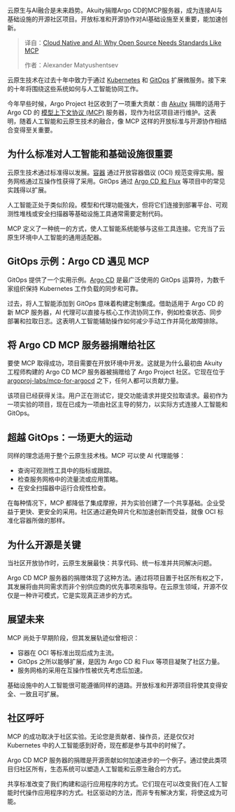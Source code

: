 
<!--
title: 云原生AI时代：开源，为何亟需MCP这类标准？
cover: https://cdn.thenewstack.io/media/2025/10/3c5041d3-argocd-mcp-logo-2.png
summary: 云原生与AI融合是未来趋势。Akuity捐赠Argo CD的MCP服务器，成为连接AI与基础设施的开源社区项目。开放标准和开源协作对AI基础设施至关重要，能加速创新。
-->

云原生与AI融合是未来趋势。Akuity捐赠Argo CD的MCP服务器，成为连接AI与基础设施的开源社区项目。开放标准和开源协作对AI基础设施至关重要，能加速创新。

> 译自：[Cloud Native and AI: Why Open Source Needs Standards Like MCP](https://thenewstack.io/cloud-native-and-ai-why-open-source-needs-standards-like-mcp/)
> 
> 作者：Alexander Matyushentsev

云原生技术在过去十年中致力于通过 [Kubernetes](https://thenewstack.io/primer-how-kubernetes-came-to-be-what-it-is-and-why-you-should-care/) 和 [GitOps](https://thenewstack.io/4-core-principles-of-gitops/) 扩展微服务。接下来的十年将围绕这些系统如何与人工智能协同工作。

今年早些时候，Argo Project 社区收到了一项重大贡献：由 [Akuity](https://akuity.io/) 捐赠的适用于 Argo CD 的 [模型上下文协议 (MCP)](https://thenewstack.io/model-context-protocol-a-primer-for-the-developers/) 服务器，现作为社区项目进行维护。这表明，随着人工智能和云原生技术的融合，像 MCP 这样的开放标准与开源协作相结合变得至关重要。

## **为什么标准对人工智能和基础设施很重要**

云原生技术通过标准得以发展。[容器](https://thenewstack.io/introduction-to-containers/) 通过开放容器倡议 (OCI) 规范变得实用。服务网格通过互操作性获得了采用。GitOps 通过 [Argo CD 和 Flux](https://thenewstack.io/gitops-on-kubernetes-deciding-between-argo-cd-and-flux/) 等项目中的常见实践得以扩展。

人工智能正处于类似阶段。模型和代理功能强大，但将它们连接到部署平台、可观测性堆栈或安全扫描器等基础设施工具通常需要定制代码。

MCP 定义了一种统一的方式，使人工智能系统能够与这些工具连接。它充当了云原生环境中人工智能的通用适配器。

## **GitOps 示例：Argo CD 遇见 MCP**

GitOps 提供了一个实用示例。[Argo CD](https://thenewstack.io/survey-argocd-leaves-flux-and-other-gitops-platforms-behind/) 是最广泛使用的 GitOps 运算符，为数千家组织保持 Kubernetes 工作负载的同步和可靠。

过去，将人工智能添加到 GitOps 意味着构建定制集成。借助适用于 Argo CD 的新 MCP 服务器，AI 代理可以直接与核心工作流协同工作，例如检查状态、同步部署和拉取日志。这表明人工智能辅助操作如何减少手动工作并简化故障排除。

## **将 Argo CD MCP 服务器捐赠给社区**

要使 MCP 取得成功，项目需要在开放环境中开发。这就是为什么最初由 Akuity 工程师构建的 Argo CD MCP 服务器被捐赠给了 Argo Project 社区。它现在位于 [argoproj-labs/mcp-for-argocd](https://github.com/argoproj-labs/mcp-for-argocd) 之下，任何人都可以贡献力量。

该项目已经获得关注。用户正在测试它，提交功能请求并提交拉取请求。最初作为一项实验的项目，现在已成为一项由社区主导的努力，以实际方式连接人工智能和 GitOps。

## **超越 GitOps：一场更大的运动**

同样的理念适用于整个云原生技术栈。MCP 可以使 AI 代理能够：

*   查询可观测性工具中的指标或跟踪。
*   检查服务网格中的流量流或应用策略。
*   在安全扫描器中运行合规性检查。

在每种情况下，MCP 都降低了集成摩擦，并为实验创建了一个共享基础。企业受益于更快、更安全的采用。社区通过避免碎片化和加速创新而受益，就像 OCI 标准化容器所做的那样。

## **为什么开源是关键**

当社区开放协作时，云原生发展最快：共享代码、统一标准并共同解决问题。

Argo CD MCP 服务器的捐赠体现了这种方法。通过将项目置于社区所有权之下，其发展将由共同需求而非个别供应商的优先事项来指导。在云原生领域，开源不仅仅是一种许可模式，它是实现真正进步的方式。

## **展望未来**

MCP 尚处于早期阶段，但其发展轨迹似曾相识：

*   容器在 OCI 等标准出现后成为主流。
*   GitOps 之所以能够扩展，是因为 Argo CD 和 Flux 等项目凝聚了社区力量。
*   服务网格的采用在互操作性被优先考虑后加速。

基础设施中的人工智能很可能遵循同样的道路。开放标准和开源项目将使其变得安全、一致且可扩展。

## **社区呼吁**

MCP 的成功取决于社区实验。无论您是贡献者、操作员，还是仅仅对 Kubernetes 中的人工智能感到好奇，现在都是参与其中的时候了。

Argo CD MCP 服务器的捐赠是开源贡献如何加速进步的一个例子。通过使此类项目归社区所有，生态系统可以塑造人工智能和云原生融合的方式。

共享标准改变了我们构建和运行应用程序的方式。它们现在可以改变我们在人工智能时代操作应用程序的方式。社区驱动的方法，而非专有解决方案，将使这成为可能。